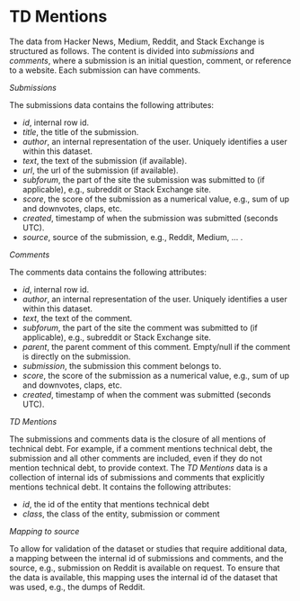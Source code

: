# TD Mentions

The data from Hacker News, Medium, Reddit, and Stack Exchange is structured as follows. The content is divided into *submissions* and *comments*, where a submission is an initial question, comment, or reference to a website. Each submission can have comments. 

*Submissions*

The submissions data contains the following attributes:

- _id_, internal row id.
- _title_, the title of the submission.
- _author_, an internal representation of the user. Uniquely identifies a user within this dataset.
- _text_, the text of the submission (if available).
- _url_, the url of the submission (if available).
- _subforum_, the part of the site the submission was submitted to (if applicable), e.g., subreddit or Stack Exchange site.
- _score_, the score of the submission as a numerical value, e.g., sum of up and downvotes, claps, etc.
- _created_, timestamp of when the submission was submitted (seconds UTC).
- _source_, source of the submission, e.g., Reddit, Medium, ... .

*Comments*

The comments data contains the following attributes:

- _id_, internal row id.
- _author_, an internal representation of the user. Uniquely identifies a user within this dataset.
- _text_, the text of the comment.
- _subforum_, the part of the site the comment was submitted to (if applicable), e.g., subreddit or Stack Exchange site.
- _parent_, the parent comment of this comment. Empty/null if the comment is directly on the submission.
- _submission_, the submission this comment belongs to. 
- _score_, the score of the submission as a numerical value, e.g., sum of up and downvotes, claps, etc.
- _created_, timestamp of when the comment was submitted (seconds UTC).

*TD Mentions*

The submissions and comments data is the closure of all mentions of technical debt. For example, if a comment mentions technical debt, the submission and all other comments are included, even if they do not mention technical debt, to provide context. The *TD Mentions* data is a collection of internal ids of submissions and comments that explicitly mentions technical debt. It contains the following attributes:

- _id_, the id of the entity that mentions technical debt
- _class_, the class of the entity, submission or comment

*Mapping to source*

To allow for validation of the dataset or studies that require additional data, a mapping between the internal id of submissions and comments, and the source, e.g., submission on Reddit is available on request. To ensure that the data is available, this mapping uses the internal id of the dataset that was used, e.g., the dumps of Reddit.